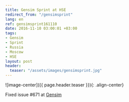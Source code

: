 ```yaml
---
title: Gensim Sprint at HSE
redirect_from: "/gensimsprint"
lang: en
ref: gensimsprint161110
date: 2016-11-10 03:00:01 +03:00
tags:
- Gensim
- Sprint
- Russia
- Moscow
- HSE
layout: post
header:
  teaser: "/assets/images/gensimsprint.jpg"
---
```


![image-center]({{ page.header.teaser }}){: .align-center}

Fixed issue #671 at [Gensim](https://github.com/RaRe-Technologies/gensim)
